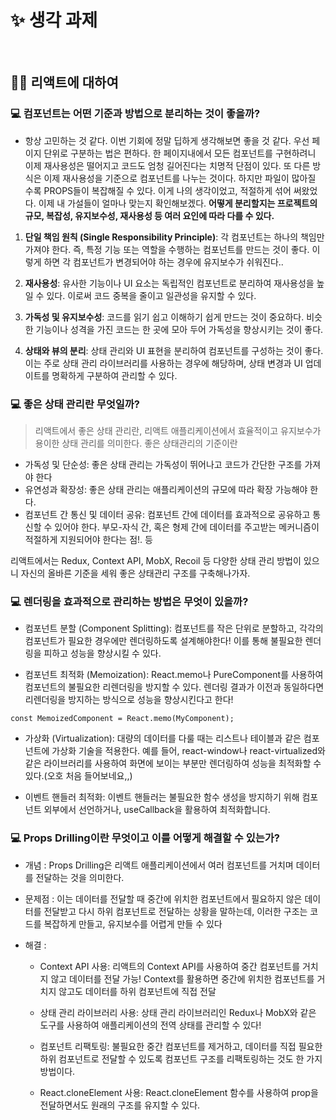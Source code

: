 # ✨ 생각 과제

<br />

## 💎🖤 리액트에 대하여

### 💻 컴포넌트는 어떤 기준과 방법으로 분리하는 것이 좋을까?

- 항상 고민하는 것 같다. 이번 기회에 정말 딥하게 생각해보면 좋을 것 같다. 우선 페이지 단위로 구분하는 법은 편하다. 한 페이지내에서 모든 컴포넌트를 구현하려니 이제 재사용성은 떨어지고 코드도 엄청 길어진다는 치명적 단점이 있다. 또 다른 방식은 이제 재사용성을 기준으로 컴포넌트를 나누는 것이다. 하지만 파일이 많아질 수록 PROPS들이 복잡해질 수 있다. 이게 나의 생각이었고, 적절하게 섞어 써왔었다. 이제 내 가설들이 얼마나 맞는지 확인해보겠다.
  **어떻게 분리할지는 프로젝트의 규모, 복잡성, 유지보수성, 재사용성 등 여러 요인에 따라 다를 수 있다.**

1. **단일 책임 원칙 (Single Responsibility Principle)**: 각 컴포넌트는 하나의 책임만 가져야 한다. 즉, 특정 기능 또는 역할을 수행하는 컴포넌트를 만드는 것이 좋다. 이렇게 하면 각 컴포넌트가 변경되어야 하는 경우에 유지보수가 쉬워진다..

2. **재사용성**: 유사한 기능이나 UI 요소는 독립적인 컴포넌트로 분리하여 재사용성을 높일 수 있다. 이로써 코드 중복을 줄이고 일관성을 유지할 수 있다.

3. **가독성 및 유지보수성**: 코드를 읽기 쉽고 이해하기 쉽게 만드는 것이 중요하다. 비슷한 기능이나 성격을 가진 코드는 한 곳에 모아 두어 가독성을 향상시키는 것이 좋다.

4. **상태와 뷰의 분리**: 상태 관리와 UI 표현을 분리하여 컴포넌트를 구성하는 것이 좋다. 이는 주로 상태 관리 라이브러리를 사용하는 경우에 해당하며, 상태 변경과 UI 업데이트를 명확하게 구분하여 관리할 수 있다.

### 💻 좋은 상태 관리란 무엇일까?

> 리액트에서 좋은 상태 관리란, 리액트 애플리케이션에서 효율적이고 유지보수가 용이한 상태 관리를 의미한다.
> 좋은 상태관리의 기준이란

- 가독성 및 단순성: 좋은 상태 관리는 가독성이 뛰어나고 코드가 간단한 구조를 가져야 한다
- 유연성과 확장성: 좋은 상태 관리는 애플리케이션의 규모에 따라 확장 가능해야 한다.
- 컴포넌트 간 통신 및 데이터 공유: 컴포넌트 간에 데이터를 효과적으로 공유하고 통신할 수 있어야 한다. 부모-자식 간, 혹은 형제 간에 데이터를 주고받는 메커니즘이 적절하게 지원되어야 한다는 점!. 등

리액트에서는 Redux, Context API, MobX, Recoil 등 다양한 상태 관리 방법이 있으니 자신의 올바른 기준을 세워 좋은 상태관리 구조를 구축해나가자.

### 💻 렌더링을 효과적으로 관리하는 방법은 무엇이 있을까?

- 컴포넌트 분할 (Component Splitting): 컴포넌트를 작은 단위로 분할하고, 각각의 컴포넌트가 필요한 경우에만 렌더링하도록 설계해야한다! 이를 통해 불필요한 렌더링을 피하고 성능을 향상시킬 수 있다.

- 컴포넌트 최적화 (Memoization): React.memo나 PureComponent를 사용하여 컴포넌트의 불필요한 리렌더링을 방지할 수 있다. 렌더링 결과가 이전과 동일하다면 리렌더링을 방지하는 방식으로 성능을 향상시킨다고 한다!

```
const MemoizedComponent = React.memo(MyComponent);
```

- 가상화 (Virtualization): 대량의 데이터를 다룰 때는 리스트나 테이블과 같은 컴포넌트에 가상화 기술을 적용한다. 예를 들어, react-window나 react-virtualized와 같은 라이브러리를 사용하여 화면에 보이는 부분만 렌더링하여 성능을 최적화할 수 있다.(오호 처음 들어보네요,,)

- 이벤트 핸들러 최적화: 이벤트 핸들러는 불필요한 함수 생성을 방지하기 위해 컴포넌트 외부에서 선언하거나, useCallback을 활용하여 최적화합니다.

### 💻 Props Drilling이란 무엇이고 이를 어떻게 해결할 수 있는가?

- 개념 : Props Drilling은 리액트 애플리케이션에서 여러 컴포넌트를 거치며 데이터를 전달하는 것을 의미한다.
- 문제점 : 이는 데이터를 전달할 때 중간에 위치한 컴포넌트에서 필요하지 않은 데이터를 전달받고 다시 하위 컴포넌트로 전달하는 상황을 말하는데, 이러한 구조는 코드를 복잡하게 만들고, 유지보수를 어렵게 만들 수 있다
- 해결 :

  - Context API 사용: 리액트의 Context API를 사용하여 중간 컴포넌트를 거치지 않고 데이터를 전달 가능! Context를 활용하면 중간에 위치한 컴포넌트를 거치지 않고도 데이터를 하위 컴포넌트에 직접 전달

  - 상태 관리 라이브러리 사용: 상태 관리 라이브러리인 Redux나 MobX와 같은 도구를 사용하여 애플리케이션의 전역 상태를 관리할 수 있다!

  - 컴포넌트 리팩토링: 불필요한 중간 컴포넌트를 제거하고, 데이터를 직접 필요한 하위 컴포넌트로 전달할 수 있도록 컴포넌트 구조를 리팩토링하는 것도 한 가지 방법이다.

  - React.cloneElement 사용: React.cloneElement 함수를 사용하여 prop을 전달하면서도 원래의 구조를 유지할 수 있다.
    <br />
